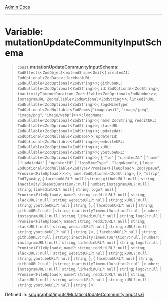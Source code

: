 [Admin Docs](/)

***

# Variable: mutationUpdateCommunityInputSchema

> `const` **mutationUpdateCommunityInputSchema**: `ZodEffects`\<`ZodObject`\<`extendShape`\<`Omit`\<\{ `createdAt`: `ZodOptional`\<`ZodDate`\>; `facebookURL`: `ZodNullable`\<`ZodOptional`\<`ZodString`\>\>; `githubURL`: `ZodNullable`\<`ZodOptional`\<`ZodString`\>\>; `id`: `ZodOptional`\<`ZodString`\>; `inactivityTimeoutDuration`: `ZodNullable`\<`ZodOptional`\<`ZodNumber`\>\>; `instagramURL`: `ZodNullable`\<`ZodOptional`\<`ZodString`\>\>; `linkedinURL`: `ZodNullable`\<`ZodOptional`\<`ZodString`\>\>; `logoMimeType`: `ZodOptional`\<`ZodNullable`\<`ZodEnum`\<\[`"image/avif"`, `"image/jpeg"`, `"image/png"`, `"image/webp"`\]\>\>\>; `logoName`: `ZodNullable`\<`ZodOptional`\<`ZodString`\>\>; `name`: `ZodString`; `redditURL`: `ZodNullable`\<`ZodOptional`\<`ZodString`\>\>; `slackURL`: `ZodNullable`\<`ZodOptional`\<`ZodString`\>\>; `updatedAt`: `ZodOptional`\<`ZodNullable`\<`ZodDate`\>\>; `updaterId`: `ZodOptional`\<`ZodNullable`\<`ZodString`\>\>; `websiteURL`: `ZodNullable`\<`ZodOptional`\<`ZodString`\>\>; `xURL`: `ZodNullable`\<`ZodOptional`\<`ZodString`\>\>; `youtubeURL`: `ZodNullable`\<`ZodOptional`\<`ZodString`\>\>; \}, `"id"` \| `"createdAt"` \| `"name"` \| `"updatedAt"` \| `"updaterId"` \| `"logoMimeType"` \| `"logoName"`\>, \{ `logo`: `ZodOptional`\<`ZodNullable`\<`ZodType`\<`Promise`\<`FileUpload`\>, `ZodTypeDef`, `Promise`\<`FileUpload`\>\>\>\>; `name`: `ZodOptional`\<`ZodString`\>; \}\>, `"strip"`, `ZodTypeAny`, \{ `facebookURL?`: `null` \| `string`; `githubURL?`: `null` \| `string`; `inactivityTimeoutDuration?`: `null` \| `number`; `instagramURL?`: `null` \| `string`; `linkedinURL?`: `null` \| `string`; `logo?`: `null` \| `Promise`\<`FileUpload`\>; `name?`: `string`; `redditURL?`: `null` \| `string`; `slackURL?`: `null` \| `string`; `websiteURL?`: `null` \| `string`; `xURL?`: `null` \| `string`; `youtubeURL?`: `null` \| `string`; \}, \{ `facebookURL?`: `null` \| `string`; `githubURL?`: `null` \| `string`; `inactivityTimeoutDuration?`: `null` \| `number`; `instagramURL?`: `null` \| `string`; `linkedinURL?`: `null` \| `string`; `logo?`: `null` \| `Promise`\<`FileUpload`\>; `name?`: `string`; `redditURL?`: `null` \| `string`; `slackURL?`: `null` \| `string`; `websiteURL?`: `null` \| `string`; `xURL?`: `null` \| `string`; `youtubeURL?`: `null` \| `string`; \}\>, \{ `facebookURL?`: `null` \| `string`; `githubURL?`: `null` \| `string`; `inactivityTimeoutDuration?`: `null` \| `number`; `instagramURL?`: `null` \| `string`; `linkedinURL?`: `null` \| `string`; `logo?`: `null` \| `Promise`\<`FileUpload`\>; `name?`: `string`; `redditURL?`: `null` \| `string`; `slackURL?`: `null` \| `string`; `websiteURL?`: `null` \| `string`; `xURL?`: `null` \| `string`; `youtubeURL?`: `null` \| `string`; \}, \{ `facebookURL?`: `null` \| `string`; `githubURL?`: `null` \| `string`; `inactivityTimeoutDuration?`: `null` \| `number`; `instagramURL?`: `null` \| `string`; `linkedinURL?`: `null` \| `string`; `logo?`: `null` \| `Promise`\<`FileUpload`\>; `name?`: `string`; `redditURL?`: `null` \| `string`; `slackURL?`: `null` \| `string`; `websiteURL?`: `null` \| `string`; `xURL?`: `null` \| `string`; `youtubeURL?`: `null` \| `string`; \}\>

Defined in: [src/graphql/inputs/MutationUpdateCommunityInput.ts:6](https://github.com/Sourya07/talawa-api/blob/3df16fa5fb47e8947dc575f048aef648ae9ebcf8/src/graphql/inputs/MutationUpdateCommunityInput.ts#L6)
